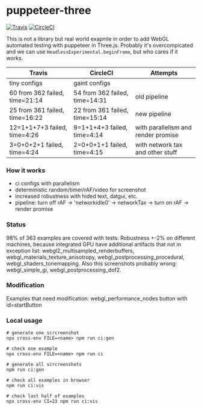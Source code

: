 # puppeteer-three
[![Travis](https://travis-ci.org/munrocket/puppeteer-three.svg?branch=master)](https://travis-ci.org/munrocket/puppeteer-three)
[![CircleCI](https://circleci.com/gh/munrocket/puppeteer-three.svg?style=svg)](https://circleci.com/gh/munrocket/puppeteer-three)

This is not a library but real world exapmle in order to add WebGL automated testing with puppeteer in Three.js. Probably it's overcompicated and we can use `HeadlessExperimental.beginFrame`, but who cares if it works.

|           Travis                        |            CircleCI                     |               Attempts               |
|-----------------------------------------|-----------------------------------------|--------------------------------------|
| tiny configs                            | gaint configs                           |                                      |
| 60 from 362 failed, time=21:14          | 54 from 362 failed, time=14:31          | old pipeline                         |
| 25 from 361 failed, time=16:22          | 22 from 361 failed, time=15:14          | new pipeline                         |
| 12=1+1+7+3 failed, time=4:26            | 9=1+1+4+3 failed, time=4:14             | with parallelism and render promise  |
| 3=0+0+2+1 failed, time=4:24             | 2=0+0+1+1 failed, time=4:15             | with network tax and other stuff     |

### How it works
- ci configs with parallelism
- deterministic random/timer/rAF/video for screenshot
- increased robustness with hided text, datgui, etc.
- pipeline: turn off rAF -> 'networkidle0' -> networkTax -> turn on rAF -> render promise

### Status
98% of 363 examples are covered with tests. Robustness +-2% on different machines, because integrated GPU have additional artifacts that not in exception list: webgl2_multisampled_renderbuffers, webgl_materials_texture_anisotropy, webgl_postprocessing_procedural, webgl_shaders_tonemapping. Also this screenshots probably wrong: webgl_simple_gi, webgl_postprocessing_dof2.

### Modification
Examples that need modification: webgl_performance_nodes button with id=startButton

### Local usage
```shell
# generate one scrcreenshot
npx cross-env FILE=<name> npm run ci:gen

# check one example
npx cross-env FILE=<name> npm run ci

# generate all scrcreenshots
npm run ci:gen

# check all examples in browser
npm run ci:vis

# check last half of examples
npx cross-env CI=23 npm run ci:vis
```